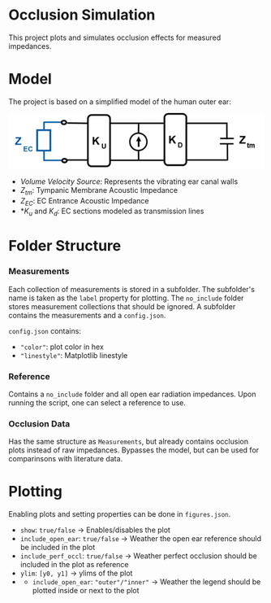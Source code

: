 # Occlusion Simulation
This project plots and simulates occlusion effects for measured impedances.

# Model
The project is based on a simplified model of the human outer ear:

![Lumped element model of the outer ear](/img/outer_ear_lem.png)

- *Volume Velocity Source*: Represents the vibrating ear canal walls
- *$Z_{tm}$*: Tympanic Membrane Acoustic Impedance
- *$Z_{EC}$*: EC Entrance Acoustic Impedance
- *$K_u$ and $K_d$: EC sections modeled as transmission lines

# Folder Structure
### Measurements
Each collection of measurements is stored in a subfolder. The subfolder's name is taken as the `label` property for plotting. The `no_include` folder stores measurement collections that should be ignored. A subfolder contains the measurements and a `config.json`.

`config.json` contains:
- `"color"`: plot color in hex
- `"linestyle"`: Matplotlib linestyle

### Reference
Contains a `no_include` folder and all open ear radiation impedances. Upon running the script, one can select a reference to use.

### Occlusion Data
Has the same structure as `Measurements`, but already contains occlusion plots instead of raw impedances. Bypasses the model, but can be used for comparinsons with literature data.

# Plotting
Enabling plots and setting properties can be done in `figures.json`.

- `show`: `true/false` -> Enables/disables the plot
- `include_open_ear`: `true/false` -> Weather the open ear reference should be included in the plot
- `include_perf_occl`: `true/false` -> Weather perfect occlusion should be included in the plot as reference
- `ylim`: `[y0, y1]` -> ylims of the plot
- - `include_open_ear`: `"outer"/"inner"` -> Weather the legend should be plotted inside or next to the plot

